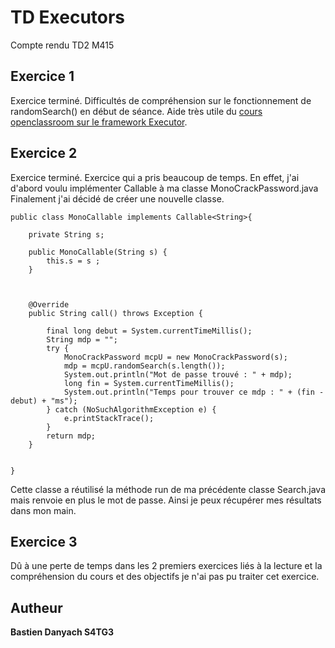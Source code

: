 # TD Executors

Compte rendu TD2 M415

## Exercice 1

Exercice terminé.
Difficultés de compréhension sur le fonctionnement de randomSearch() en début de séance.
Aide très utile du [cours openclassroom sur le framework Executor](https://openclassrooms.com/courses/le-framework-executor).


## Exercice 2

Exercice terminé.
Exercice qui a pris beaucoup de temps. En effet, j'ai d'abord voulu implémenter Callable à ma classe MonoCrackPassword.java
Finalement j'ai décidé de créer une nouvelle classe.
```
public class MonoCallable implements Callable<String>{

	private String s;

	public MonoCallable(String s) {
		this.s = s ;
	}



	@Override
	public String call() throws Exception {

        final long debut = System.currentTimeMillis();
        String mdp = "";
        try {        	
			MonoCrackPassword mcpU = new MonoCrackPassword(s);
			mdp = mcpU.randomSearch(s.length());
			System.out.println("Mot de passe trouvé : " + mdp);
			long fin = System.currentTimeMillis();
			System.out.println("Temps pour trouver ce mdp : " + (fin - debut) + "ms");
        } catch (NoSuchAlgorithmException e) {
            e.printStackTrace();
        }
        return mdp;
    }


}
```
Cette classe a réutilisé la méthode run de ma précédente classe Search.java mais renvoie en plus le mot de passe. Ainsi je peux récupérer mes résultats dans mon main.


## Exercice 3

Dû à une perte de temps dans les 2 premiers exercices liés à la lecture et la compréhension du cours et des objectifs je n'ai pas pu traiter cet exercice.


## Autheur

**Bastien Danyach S4TG3**
